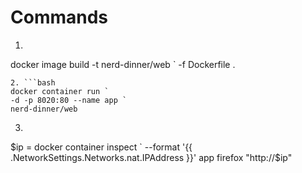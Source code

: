# **Commands**

1. ```bash
docker image build -t nerd-dinner/web `
  -f Dockerfile .
  ```
2. ```bash
docker container run `
  -d -p 8020:80 --name app `
  nerd-dinner/web
  ```
3. ```bash
$ip = docker container inspect `
  --format '{{ .NetworkSettings.Networks.nat.IPAddress }}' app
firefox "http://$ip"
```